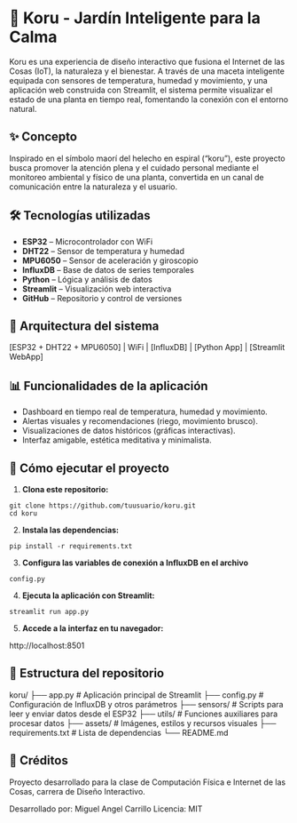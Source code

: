 # 🌿 Koru - Jardín Inteligente para la Calma

Koru es una experiencia de diseño interactivo que fusiona el Internet de las Cosas (IoT), la naturaleza y el bienestar. A través de una maceta inteligente equipada con sensores de temperatura, humedad y movimiento, y una aplicación web construida con Streamlit, el sistema permite visualizar el estado de una planta en tiempo real, fomentando la conexión con el entorno natural.

## ✨ Concepto

Inspirado en el símbolo maorí del helecho en espiral (“koru”), este proyecto busca promover la atención plena y el cuidado personal mediante el monitoreo ambiental y físico de una planta, convertida en un canal de comunicación entre la naturaleza y el usuario.

## 🛠 Tecnologías utilizadas

- **ESP32** – Microcontrolador con WiFi
- **DHT22** – Sensor de temperatura y humedad
- **MPU6050** – Sensor de aceleración y giroscopio
- **InfluxDB** – Base de datos de series temporales
- **Python** – Lógica y análisis de datos
- **Streamlit** – Visualización web interactiva
- **GitHub** – Repositorio y control de versiones

## 🔌 Arquitectura del sistema

[ESP32 + DHT22 + MPU6050] | WiFi | [InfluxDB] | [Python App] | [Streamlit WebApp]

## 📊 Funcionalidades de la aplicación

- Dashboard en tiempo real de temperatura, humedad y movimiento.
- Alertas visuales y recomendaciones (riego, movimiento brusco).
- Visualizaciones de datos históricos (gráficas interactivas).
- Interfaz amigable, estética meditativa y minimalista.

## 🚀 Cómo ejecutar el proyecto

1. **Clona este repositorio:**
```
git clone https://github.com/tuusuario/koru.git
cd koru
```

2.  **Instala las dependencias:**
   ```
   pip install -r requirements.txt
   ```

3.  **Configura las variables de conexión a InfluxDB en el archivo**
   ```
   config.py
   ```

4.  **Ejecuta la aplicación con Streamlit:**
   ```   
   streamlit run app.py
   ```

5.  **Accede a la interfaz en tu navegador:**

   http://localhost:8501


## 📁 Estructura del repositorio
koru/
├── app.py               # Aplicación principal de Streamlit
├── config.py            # Configuración de InfluxDB y otros parámetros
├── sensors/             # Scripts para leer y enviar datos desde el ESP32
├── utils/               # Funciones auxiliares para procesar datos
├── assets/              # Imágenes, estilos y recursos visuales
├── requirements.txt     # Lista de dependencias
└── README.md

## 🌱 Créditos

Proyecto desarrollado para la clase de Computación Física e Internet de las Cosas, carrera de Diseño Interactivo.

Desarrollado por: Miguel Angel Carrillo
Licencia: MIT
